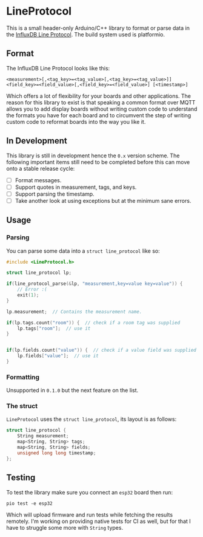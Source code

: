 # LineProtocol

This is a small header-only Arduino/C++ library to format or parse data in the [InfluxDB Line Protocol](https://docs.influxdata.com/influxdb/v2.0/reference/syntax/line-protocol/).
The build system used is platformio.

## Format

The InfluxDB Line Protocol looks like this:

```
<measurement>[,<tag_key>=<tag_value>[,<tag_key>=<tag_value>]] <field_key>=<field_value>[,<field_key>=<field_value>] [<timestamp>]
```

Which offers a lot of flexibility for your boards and other applications. The
reason for this library to exist is that speaking a common format over MQTT
allows you to add display boards without writing custom code to understand the
formats you have for each board and to circumvent the step of writing custom code
to reformat boards into the way you like it.

## In Development

This library is still in development hence the `0.x` version scheme. The
following important items still need to be completed before this can move
onto a stable release cycle:

- [ ] Format messages.
- [ ] Support quotes in measurement, tags, and keys.
- [ ] Support parsing the timestamp.
- [ ] Take another look at using exceptions but at the minimum sane errors.

## Usage

### Parsing

You can parse some data into a `struct line_protocol` like so:

```cpp
#include <LineProtocol.h>

struct line_protocol lp;

if(line_protocol_parse(&lp, "measurement,key=value key=value")) {
    // Error :(
    exit(1);
}

lp.measurement;  // Contains the measurement name.

if(lp.tags.count("room")) {  // check if a room tag was supplied
    lp.tags["room"];  // use it
}


if(lp.fields.count("value")) {  // check if a value field was supplied
    lp.fields["value"];  // use it
}
```

### Formatting

Unsupported in `0.1.0` but the next feature on the list.

### The struct

`LineProtocol` uses the `struct line_protocol`, its layout is as follows:

```cpp
struct line_protocol {
    String measurement;
    map<String, String> tags;
    map<String, String> fields;
    unsigned long long timestamp;
};

```

## Testing

To test the library make sure you connect an `esp32` board then run:

```
pio test -e esp32
```

Which will upload firmware and run tests while fetching the results remotely.
I'm working on providing native tests for CI as well, but for that I have to
struggle some more with `String` types.
